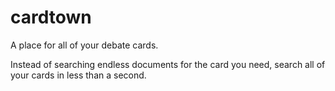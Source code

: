 # cardtown
 A place for all of your debate cards.
 
 Instead of searching endless documents for the card you need, search all of your cards in less than a second.
